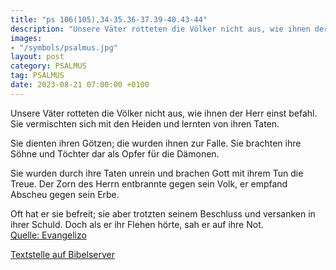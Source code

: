 ```yaml
---
title: "ps 106(105),34-35.36-37.39-40.43-44"
description: "Unsere Väter rotteten die Völker nicht aus, wie ihnen der Herr einst befahl. Sie vermischten sich mit den Heiden und lernten von ihren Taten.  Sie dienten ihren Götzen; die wurden ihnen zur Falle. Sie brachten ihre Söhne und Töchter dar als Opfer für die Dämonen.  Sie wurden ...."
images:
- "/symbols/psalmus.jpg"
layout: post
category: PSALMUS
tag: PSALMUS
date: 2023-08-21 07:00:00 +0100
---
```

Unsere Väter rotteten die Völker nicht aus,
wie ihnen der Herr einst befahl.
Sie vermischten sich mit den Heiden
und lernten von ihren Taten.

Sie dienten ihren Götzen;
die wurden ihnen zur Falle.
Sie brachten ihre Söhne und Töchter dar
als Opfer für die Dämonen.

Sie wurden durch ihre Taten unrein
und brachen Gott mit ihrem Tun die Treue.<!--more-->
Der Zorn des Herrn entbrannte gegen sein Volk,
er empfand Abscheu gegen sein Erbe.

Oft hat er sie befreit;
sie aber trotzten seinem Beschluss
und versanken in ihrer Schuld.
Doch als er ihr Flehen hörte,
sah er auf ihre Not.<br>
[Quelle: Evangelizo](https://evangeliumtagfuertag.org/DE/gospel)

[Textstelle auf Bibelserver](https://www.bibleserver.com/EU/ps106(105),34-35.36-37.39-40.43-44)
